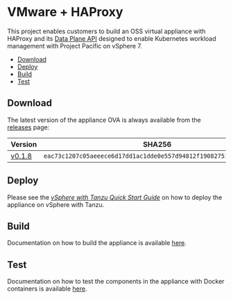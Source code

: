 # VMware + HAProxy

This project enables customers to build an OSS virtual appliance with HAProxy and its [Data Plane API](https://www.haproxy.com/documentation/dataplaneapi/latest) designed to enable Kubernetes workload management with Project Pacific on vSphere 7.

* [Download](#download)
* [Deploy](#deploy)
* [Build](#build)
* [Test](#test)

## Download

The latest version of the appliance OVA is always available from the [releases](https://github.com/haproxytech/vmware-haproxy/releases) page:

| Version | SHA256 |
|---|---|
| [v0.1.8](https://github.com/haproxytech/vmware-haproxy/releases/download/v0.1.8/vmware-haproxy-v0.1.8.ova) | `eac73c1207c05aeeece6d17dd1ac1dde0e557d94812f19082751cfb6925ad082` |

## Deploy

Please see the [_vSphere with Tanzu Quick Start Guide_](https://core.vmware.com/resource/vsphere-tanzu-quick-start-guide) on how to deploy the appliance on vSphere with Tanzu.

## Build

Documentation on how to build the appliance is available [here](./docs/how-to-build-ova.md).

## Test

Documentation on how to test the components in the appliance with Docker containers is available [here](./docs/how-to-container.md).
